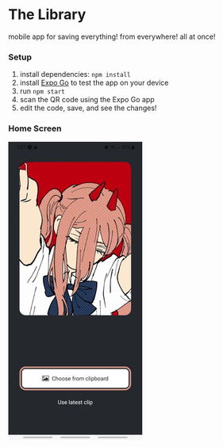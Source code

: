 # The Library

mobile app for saving everything! from everywhere! all at once!



### Setup

1. install dependencies: `npm install`
2. install [Expo Go](https://expo.dev/client) to test the app on your device
3. run `npm start`
4. scan the QR code using the Expo Go app
5. edit the code, save, and see the changes!



### Home Screen

<img src="assets\images\home-screen.jpg" />